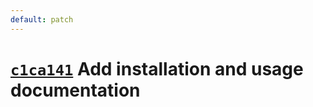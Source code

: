 ```yaml
---
default: patch
---
```


# [`c1ca141`](https://github.com/zakuciael/rofi-jetbrains/commit/c1ca14136517a113501647143b0d6e4281a13f16) Add installation and usage documentation
